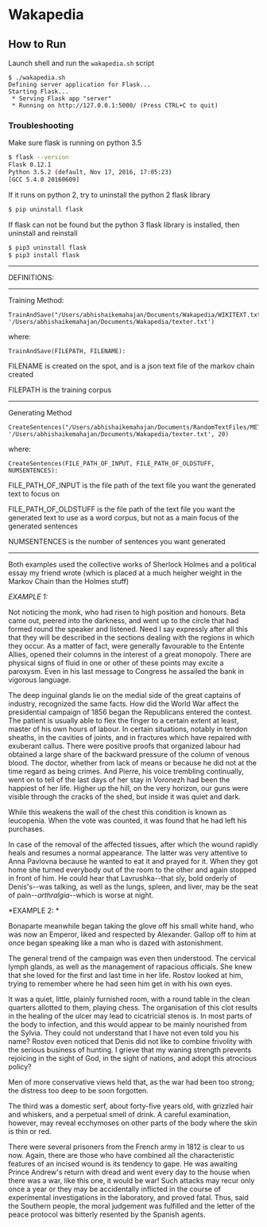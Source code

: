 # Wakapedia

## How to Run
Launch shell and run the `wakapedia.sh` script
```
$ ./wakapedia.sh
Defining server application for Flask...
Starting Flask...
 * Serving Flask app "server"
 * Running on http://127.0.0.1:5000/ (Press CTRL+C to quit)
```
### Troubleshooting
Make sure flask is running on python 3.5
```bash
$ flask --version
Flask 0.12.1
Python 3.5.2 (default, Nov 17, 2016, 17:05:23)
[GCC 5.4.0 20160609]
```
If it runs on python 2, try to uninstall the python 2 flask library
```bash
$ pip uninstall flask
```
If flask can not be found but the python 3 flask library is installed, then uninstall and reinstall
```bash
$ pip3 uninstall flask
$ pip3 install flask
```

---

DEFINITIONS:
************************************************************************
Training Method:
```
TrainAndSave("/Users/abhishaikemahajan/Documents/Wakapedia/WIKITEXT.txt", '/Users/abhishaikemahajan/Documents/Wakapedia/texter.txt')
```

where:
```
TrainAndSave(FILEPATH, FILENAME):
```
FILENAME is created on the spot, and is a json text file of the markov chain created 

FILEPATH is the training corpus 

************************************************************************************************************************
Generating Method
```
CreateSentences("/Users/abhishaikemahajan/Documents/RandomTextFiles/META.txt", '/Users/abhishaikemahajan/Documents/Wakapedia/texter.txt', 20)
```
where:
```
CreateSentences(FILE_PATH_OF_INPUT, FILE_PATH_OF_OLDSTUFF, NUMSENTENCES):
```
FILE_PATH_OF_INPUT is the file path of the text file you want the generated text to focus on

FILE_PATH_OF_OLDSTUFF is the file path of the text file you want the generated text to use as a word corpus, but not as a main focus of the generated sentences

NUMSENTENCES is the number of sentences you want generated

*************
Both examples used the collective works of Sherlock Holmes and a political essay my friend wrote (which is placed at a much heigher weight in the Markov Chain than the Holmes stuff)

*EXAMPLE 1:*


 Not noticing the monk, who had risen to high position and honours. Beta came out, peered into the darkness, and went up to the circle that had formed round the speaker and listened. Need I say expressly after all this that they will be described in the sections dealing with the regions in which they occur. As a matter of fact, were generally favourable to the Entente Allies, opened their columns in the interest of a great monopoly. There are physical signs of fluid in one or other of these points may excite a paroxysm. Even in his last message to Congress he assailed the bank in vigorous language.

The deep inguinal glands lie on the medial side of the great captains of industry, recognized the same facts. How did the World War affect the presidential campaign of 1856 began the Republicans entered the contest. The patient is usually able to flex the finger to a certain extent at least, master of his own hours of labour. In certain situations, notably in tendon sheaths, in the cavities of joints, and in fractures which have repaired with exuberant callus. There were positive proofs that organized labour had obtained a large share of the backward pressure of the column of venous blood. The doctor, whether from lack of means or because he did not at the time regard as being crimes. And Pierre, his voice trembling continually, went on to tell of the last days of her stay in Voronezh had been the happiest of her life. Higher up the hill, on the very horizon, our guns were visible through the cracks of the shed, but inside it was quiet and dark.

While this weakens the wall of the chest this condition is known as leucopenia. When the vote was counted, it was found that he had left his purchases.

In case of the removal of the affected tissues, after which the wound rapidly heals and resumes a normal appearance. The latter was very attentive to Anna Pavlovna because he wanted to eat it and prayed for it. When they got home she turned everybody out of the room to the other and again stopped in front of him. He could hear that Lavrushka--that sly, bold orderly of Denis's--was talking, as well as the lungs, spleen, and liver, may be the seat of pain--_arthralgia_--which is worse at night.

 
 *EXAMPLE 2: *
 

 Bonaparte meanwhile began taking the glove off his small white hand, who was now an Emperor, liked and respected by Alexander. Gallop off to him at once began speaking like a man who is dazed with astonishment.

The general trend of the campaign was even then understood. The cervical lymph glands, as well as the management of rapacious officials. She knew that she loved for the first and last time in her life. Rostov looked at him, trying to remember where he had seen him get in with his own eyes.

It was a quiet, little, plainly furnished room, with a round table in the clean quarters allotted to them, playing chess. The organisation of this clot results in the healing of the ulcer may lead to cicatricial stenos is. In most parts of the body to infection, and this would appear to be mainly nourished from the Sylvia. They could not understand that I have not even told you his name? Rostov even noticed that Denis did not like to combine frivolity with the serious business of hunting. I grieve that my waning strength prevents rejoicing in the sight of God, in the sight of nations, and adopt this atrocious policy?

 Men of more conservative views held that, as the war had been too strong; the distress too deep to be soon forgotten.

The third was a domestic serf, about forty-five years old, with grizzled hair and whiskers, and a perpetual smell of drink. A careful examination, however, may reveal ecchymoses on other parts of the body where the skin is thin or red.

There were several prisoners from the French army in 1812 is clear to us now. Again, there are those who have combined all the characteristic features of an incised wound is its tendency to gape. He was awaiting Prince Andrew's return with dread and went every day to the house when there was a war, like this one, it would be war! Such attacks may recur only once a year or they may be accidentally inflicted in the course of experimental investigations in the laboratory, and proved fatal. Thus, said the Southern people, the moral judgement was fulfilled and the letter of the peace protocol was bitterly resented by the Spanish agents.

